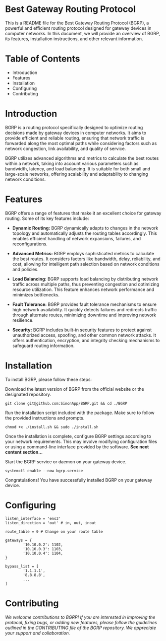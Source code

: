 # Best Gateway Routing Protocol

This is a README file for the Best Gateway Routing Protocol (BGRP), a powerful and efficient routing protocol designed for gateway devices in computer networks. In this document, we will provide an overview of BGRP, its features, installation instructions, and other relevant information.

# Table of Contents
- Introduction
- Features
- Installation
- Configuring
- Contributing

# Introduction
BGRP is a routing protocol specifically designed to optimize routing decisions made by gateway devices in computer networks. It aims to provide efficient and reliable routing, ensuring that network traffic is forwarded along the most optimal paths while considering factors such as network congestion, link availability, and quality of service.

BGRP utilizes advanced algorithms and metrics to calculate the best routes within a network, taking into account various parameters such as bandwidth, latency, and load balancing. It is suitable for both small and large-scale networks, offering scalability and adaptability to changing network conditions.

# Features
BGRP offers a range of features that make it an excellent choice for gateway routing. Some of its key features include:

- __Dynamic Routing:__ BGRP dynamically adapts to changes in the network topology and automatically adjusts the routing tables accordingly. This enables efficient handling of network expansions, failures, and reconfigurations.

- __Advanced Metrics:__ BGRP employs sophisticated metrics to calculate the best routes. It considers factors like bandwidth, delay, reliability, and cost, allowing for intelligent path selection based on network conditions and policies.

- __Load Balancing:__ BGRP supports load balancing by distributing network traffic across multiple paths, thus preventing congestion and optimizing resource utilization. This feature enhances network performance and minimizes bottlenecks.

- __Fault Tolerance:__ BGRP provides fault tolerance mechanisms to ensure high network availability. It quickly detects failures and redirects traffic through alternate routes, minimizing downtime and improving network resilience.

- __Security:__ BGRP includes built-in security features to protect against unauthorized access, spoofing, and other common network attacks. It offers authentication, encryption, and integrity checking mechanisms to safeguard routing information.

# Installation
To install BGRP, please follow these steps:

Download the latest version of BGRP from the official website or the designated repository.

```
git clone git@github.com:SinonApp/BGRP.git && cd ./BGRP
```

Run the installation script included with the package. Make sure to follow the provided instructions and prompts.

```
chmod +x ./install.sh && sudo ./install.sh
```

Once the installation is complete, configure BGRP settings according to your network requirements. This may involve modifying configuration files or using a command-line interface provided by the software. __See next content section...__

Start the BGRP service or daemon on your gateway device.
```
systemctl enable --now bgrp.service
```
Congratulations! You have successfully installed BGRP on your gateway device.

# Configuring
```
listen_interface = 'ens3'
listen_direction = 'out' # in, out, inout

route_table = 0 # Change on your route table

gateways = {
        '10.10.0.2': 1102,
        '10.10.0.3': 1103,
        '10.10.0.4': 1104,
}

bypass_list = [
        '1.1.1.1',
        '8.8.8.8',
        ...
]
```

# Contributing
_We welcome contributions to BGRP! If you are interested in improving the protocol, fixing bugs, or adding new features, please follow the guidelines outlined in the CONTRIBUTING file of the BGRP repository. We appreciate your support and collaboration._
